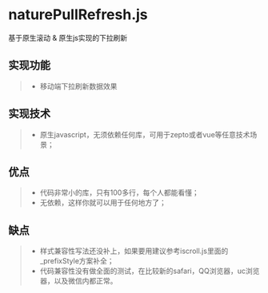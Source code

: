 # naturePullRefresh.js

基于原生滚动 &amp; 原生js实现的下拉刷新

## 实现功能
> *  移动端下拉刷新数据效果

## 实现技术
> *  原生javascript，无须依赖任何库，可用于zepto或者vue等任意技术场景；

## 优点
> *  代码非常小的库，只有100多行，每个人都能看懂；
> *  无依赖，这样你就可以用于任何地方了；


## 缺点
> *  样式兼容性写法还没补上，如果要用建议参考iscroll.js里面的_prefixStyle方案补全；
> *  代码兼容性没有做全面的测试，在比较新的safari，QQ浏览器，uc浏览器，以及微信内都正常。
